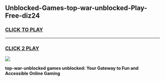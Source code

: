 
## Unblocked-Games-top-war-unblocked-Play-Free-diz24
<h3>
<a href="https://premium76.site?title=top-war-unblocked&ref=21A">CLICK TO PLAY</a></h3>
<hr>

<h3>
<a href="https://premium76.site?title=top-war-unblocked&ref=21A">CLICK 2 PLAY</a>
  
</h3>

<a href="https://premium76.site?title=top-war-unblocked&ref=21A"><img src="https://clearcache.store/games.png"></a>


**top-war-unblocked games unblocked: Your Gateway to Fun and Accessible Online Gaming**
